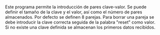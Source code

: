 Este programa permite la introducción de pares clave-valor.
Se puede definir el tamaño de la clave y el valor, así como el número de pares almacenados. Por defecto se definen 8 parejas.
Para borrar una pareja se debe introducir la clave correcta seguida de la palabra "reset" como valor.
Si no existe una clave definida se almacenan los primeros datos recibidos.
